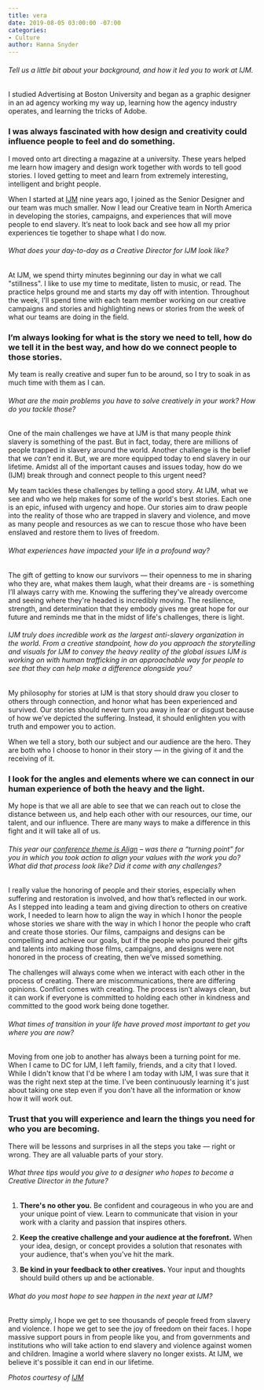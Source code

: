 ```yaml
---
title: vera
date: 2019-08-05 03:00:00 -07:00
categories:
- Culture
author: Hanna Snyder
---
```




###### Tell us a little bit about your background, and how it led you to work at IJM.

I studied Advertising at Boston University and began as a graphic designer in an ad agency working my way up, learning how the agency industry operates, and learning the tricks of Adobe. 

### I was always fascinated with how design and creativity could influence people to feel and do something.
 
I moved onto art directing a magazine at a university. These years helped me learn how imagery and design work together with words to tell good stories. I loved getting to meet and learn from extremely interesting, intelligent and bright people.
 
When I started at [IJM](https://www.ijm.org/) nine years ago, I joined as the Senior Designer and our team was much smaller. Now I lead our Creative team in North America in developing the stories, campaigns, and experiences that will move people to end slavery. It’s neat to look back and see how all my prior experiences tie together to shape what I do now.

###### What does your day-to-day as a Creative Director for IJM look like?

At IJM, we spend thirty minutes beginning our day in what we call "stillness". I like to use my time to meditate, listen to music, or read. The practice helps ground me and starts my day off with intention. Throughout the week, I'll spend time with each team member working on our creative campaigns and stories and highlighting news or stories from the week of what our teams are doing in the field. 

### I’m always looking for what is the story we need to tell, how do we tell it in the best way, and how do we connect people to those stories. 

My team is really creative and super fun to be around, so I try to soak in as much time with them as I can. 

###### What are the main problems you have to solve creatively in your work? How do you tackle those?

One of the main challenges we have at IJM is that many people _think_ slavery is something of the past. But in fact, today, there are millions of people trapped in slavery around the world. Another challenge is the belief that we _can't_ end it. But, we are more equipped today to end slavery in our lifetime. Amidst all of the important causes and issues today, how do we (IJM) break through and connect people to this urgent need?
 
My team tackles these challenges by telling a good story. At IJM, what we see and who we help makes for some of the world's best stories. Each one is an epic, infused with urgency and hope. Our stories aim to draw people into the reality of those who are trapped in slavery and violence, and move as many people and resources as we can to rescue those who have been enslaved and restore them to lives of freedom. 

###### What experiences have impacted your life in a profound way?

The gift of getting to know our survivors — their openness to me in sharing who they are, what makes them laugh, what their dreams are - is something I’ll always carry with me. Knowing the suffering they've already overcome and seeing where they're headed is incredibly moving. The resilience, strength, and determination that they embody gives me great hope for our future and reminds me that in the midst of life's challenges, there is light. 

###### IJM truly does incredible work as the largest anti-slavery organization in the world. From a creative standpoint, how do you approach the storytelling and visuals for IJM to convey the heavy reality of the global issues IJM is working on with human trafficking in an approachable way for people to see that they can help make a difference alongside you?

My philosophy for stories at IJM is that story should draw you closer to others through connection, and honor what has been experienced and survived. Our stories should never turn you away in fear or disgust because of how we’ve depicted the suffering. Instead, it should enlighten you with truth and empower you to action.
 
When we tell a story, both our subject and our audience are the hero. They are both who I choose to honor in their story — in the giving of it and the receiving of it. 

### I look for the angles and elements where we can connect in our human experience of both the heavy and the light.
 
My hope is that we all are able to see that we can reach out to close the distance between us, and help each other with our resources, our time, our talent, and our influence. There are many ways to make a difference in this fight and it will take all of us. 

###### This year our [conference theme is Align](https://yellowcollective.lpages.co/yellow-conference-2019/) – was there a “turning point” for you in which you took action to align your values with the work you do? What did that process look like? Did it come with any challenges?

I really value the honoring of people and their stories, especially when suffering and restoration is involved, and how that’s reflected in our work. As I stepped into leading a team and giving direction to others on creative work, I needed to learn how to align the way in which I honor the people whose stories we share with the way in which I honor the people who craft and create those stories. Our films, campaigns and designs can be compelling and achieve our goals, but if the people who poured their gifts and talents into making those films, campaigns, and designs were not honored in the process of creating, then we’ve missed something. 

The challenges will always come when we interact with each other in the process of creating. There are miscommunications, there are differing opinions. Conflict comes with creating. The process isn’t always clean, but it can work if everyone is committed to holding each other in kindness and committed to the good work being done together.

###### What times of transition in your life have proved most important to get you where you are now?

Moving from one job to another has always been a turning point for me. When I came to DC for IJM, I left family, friends, and a city that I loved. While I didn't know that I'd be where I am today with IJM, I was sure that it was the right next step at the time. I’ve been continuously learning it's just about taking one step even if you don't have all the information or know how it will work out. 

### Trust that you will experience and learn the things you need for who you are becoming. 

There will be lessons and surprises in all the steps you take — right or wrong. They are all valuable parts of your story.

###### What three tips would you give to a designer who hopes to become a Creative Director in the future? 

1. **There's no other you.** Be confident and courageous in who you are and your unique point of view. Learn to communicate that vision in your work with a clarity and passion that inspires others.

2. **Keep the creative challenge and your audience at the forefront.** When your idea, design, or concept provides a solution that resonates with your audience, that's when you've hit the mark.

3. **Be kind in your feedback to other creatives.** Your input and thoughts should build others up and be actionable.

###### What do you most hope to see happen in the next year at IJM?

Pretty simply, I hope we get to see thousands of people freed from slavery and violence. I hope we get to see the joy of freedom on their faces. I hope massive support pours in from people like you, and from governments and institutions who will take action to end slavery and violence against women and children. Imagine a world where slavery no longer exists. At IJM, we believe it's possible it can end in our lifetime.

_Photos courtesy of [IJM](https://www.ijm.org/)_